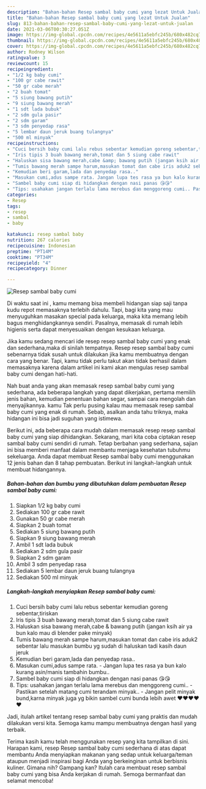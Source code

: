 ```yaml
---
description: "Bahan-bahan Resep sambal baby cumi yang lezat Untuk Jualan"
title: "Bahan-bahan Resep sambal baby cumi yang lezat Untuk Jualan"
slug: 813-bahan-bahan-resep-sambal-baby-cumi-yang-lezat-untuk-jualan
date: 2021-03-06T00:30:27.051Z
image: https://img-global.cpcdn.com/recipes/4e5611a5ebfc245b/680x482cq70/resep-sambal-baby-cumi-foto-resep-utama.jpg
thumbnail: https://img-global.cpcdn.com/recipes/4e5611a5ebfc245b/680x482cq70/resep-sambal-baby-cumi-foto-resep-utama.jpg
cover: https://img-global.cpcdn.com/recipes/4e5611a5ebfc245b/680x482cq70/resep-sambal-baby-cumi-foto-resep-utama.jpg
author: Rodney Wilson
ratingvalue: 3
reviewcount: 15
recipeingredient:
- "1/2 kg baby cumi"
- "100 gr cabe rawit"
- "50 gr cabe merah"
- "2 buah tomat"
- "5 siung bawang putih"
- "9 siung bawang merah"
- "1 sdt lada bubuk"
- "2 sdm gula pasir"
- "2 sdm garam"
- "3 sdm penyedap rasa"
- "5 lembar daun jeruk buang tulangnya"
- "500 ml minyak"
recipeinstructions:
- "Cuci bersih baby cumi lalu rebus sebentar kemudian goreng sebentar,tiriskan"
- "Iris tipis 3 buah bawang merah,tomat dan 5 siung cabe rawit"
- "Haluskan sisa bawang merah,cabe &amp; bawang putih (jangan ksih air ya bun kalo mau di blender pake minyak)"
- "Tumis bawang merah sampe harum,masukan tomat dan cabe iris aduk2 sebentar lalu masukan bumbu yg sudah di haluskan tadi kasih daun jeruk"
- "Kemudian beri garam,lada dan penyedap rasa.."
- "Masukan cumi,adus sampe rata. Jangan lupa tes rasa ya bun kalo kurang asin/manis tambahin bumbu.."
- "Sambel baby cumi siap di hidangkan dengan nasi panas 😘😘"
- "Tips: usahakan jangan terlalu lama merebus dan menggoreng cumi.. Pastikan setelah matang cumi terandam minyak.. Jangan pelit minyak bund,karna minyak juga yg bikin sambel cumi bunda lebih awet ❤️❤️❤️❤️❤️"
categories:
- Resep
tags:
- resep
- sambal
- baby

katakunci: resep sambal baby 
nutrition: 267 calories
recipecuisine: Indonesian
preptime: "PT14M"
cooktime: "PT34M"
recipeyield: "4"
recipecategory: Dinner

---
```



![Resep sambal baby cumi](https://img-global.cpcdn.com/recipes/4e5611a5ebfc245b/680x482cq70/resep-sambal-baby-cumi-foto-resep-utama.jpg)

Di waktu  saat ini , kamu memang bisa membeli hidangan siap saji tanpa kudu repot memasaknya terlebih dahulu. Tapi, bagi kita yang mau menyuguhkan masakan special pada keluarga, maka kita memang lebih bagus menghidangkannya sendiri. Pasalnya, memasak di rumah lebih higienis serta dapat menyesuaikan dengan kesukaan keluarga.

Jika kamu sedang mencari ide resep resep sambal baby cumi yang enak dan sederhana,maka di sinilah tempatnya. Resep resep sambal baby cumi  sebenarnya tidak susah untuk dilakukan jika kamu membuatnya dengan cara yang benar. Tapi, kamu tidak perlu takut akan tidak berhasil dalam memasaknya 
karena dalam artikel ini kami akan mengulas resep sambal baby cumi dengan hati-hati.  



Nah buat anda yang akan memasak resep sambal baby cumi yang sederhana, ada beberapa langkah yang dapat dikerjakan, pertama memilih jenis bahan, kemudian penentuan bahan segar, sampai cara mengolah dan menyajikannya. kamu Tak perlu pusing kalau mau memasak resep sambal baby cumi yang enak di rumah. Sebab, asalkan anda  tahu triknya, maka hidangan ini bisa jadi suguhan yang istimewa.

Berikut ini, ada beberapa cara mudah dalam memasak resep resep sambal baby cumi yang siap dihidangkan. Sekarang, mari kita coba ciptakan resep sambal baby cumi sendiri di rumah. Tetap berbahan yang sederhana, sajian ini bisa memberi manfaat dalam membantu menjaga kesehatan tubuhmu sekeluarga. Anda dapat membuat Resep sambal baby cumi menggunakan 12 jenis bahan dan 8 tahap pembuatan. Berikut ini langkah-langkah untuk membuat hidangannya.

<!--inarticleads1-->

##### Bahan-bahan dan bumbu yang dibutuhkan dalam pembuatan Resep sambal baby cumi:

1. Siapkan 1/2 kg baby cumi
1. Sediakan 100 gr cabe rawit
1. Gunakan 50 gr cabe merah
1. Siapkan 2 buah tomat
1. Sediakan 5 siung bawang putih
1. Siapkan 9 siung bawang merah
1. Ambil 1 sdt lada bubuk
1. Sediakan 2 sdm gula pasir
1. Siapkan 2 sdm garam
1. Ambil 3 sdm penyedap rasa
1. Sediakan 5 lembar daun jeruk buang tulangnya
1. Sediakan 500 ml minyak




<!--inarticleads2-->

##### Langkah-langkah menyiapkan Resep sambal baby cumi:

1. Cuci bersih baby cumi lalu rebus sebentar kemudian goreng sebentar,tiriskan
1. Iris tipis 3 buah bawang merah,tomat dan 5 siung cabe rawit
1. Haluskan sisa bawang merah,cabe &amp; bawang putih (jangan ksih air ya bun kalo mau di blender pake minyak)
1. Tumis bawang merah sampe harum,masukan tomat dan cabe iris aduk2 sebentar lalu masukan bumbu yg sudah di haluskan tadi kasih daun jeruk
1. Kemudian beri garam,lada dan penyedap rasa..
1. Masukan cumi,adus sampe rata. - Jangan lupa tes rasa ya bun kalo kurang asin/manis tambahin bumbu..
1. Sambel baby cumi siap di hidangkan dengan nasi panas 😘😘
1. Tips: usahakan jangan terlalu lama merebus dan menggoreng cumi.. - Pastikan setelah matang cumi terandam minyak.. - Jangan pelit minyak bund,karna minyak juga yg bikin sambel cumi bunda lebih awet ❤️❤️❤️❤️❤️




Jadi, itulah artikel tentang  resep sambal baby cumi  yang praktis dan mudah dilakukan versi kita. Semoga kamu mampu membuatnya dengan hasil yang terbaik. 

Terima kasih kamu telah menggunakan resep yang kita tampilkan di sini. Harapan kami, resep  Resep sambal baby cumi sederhana di atas dapat membantu Anda menyiapkan makanan yang sedap untuk keluarga/teman ataupun menjadi inspirasi bagi Anda yang berkeinginan untuk berbisnis kuliner. Gimana nih? Gampang kan? Itulah cara membuat resep sambal baby cumi yang bisa Anda kerjakan di rumah. Semoga bermanfaat dan selamat mencoba!


